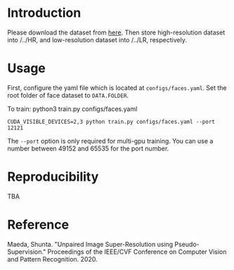 # Introduction

Please download the dataset from [here](https://github.com/jingyang2017/Face-and-Image-super-resolution). Then store high-resolution dataset into /../HR, and low-resolution dataset into /../LR, respectively.

# Usage

First, configure the yaml file which is located at `configs/faces.yaml`. Set the root folder of face dataset to `DATA.FOLDER`.

To train:
python3 train.py configs/faces.yaml
```
CUDA_VISIBLE_DEVICES=2,3 python train.py configs/faces.yaml --port 12121
```

The `--port` option is only required for multi-gpu training.
You can use a number between 49152 and 65535 for the port number. 

# Reproducibility

TBA

# Reference

Maeda, Shunta. "Unpaired Image Super-Resolution using Pseudo-Supervision." Proceedings of the IEEE/CVF Conference on Computer Vision and Pattern Recognition. 2020.

